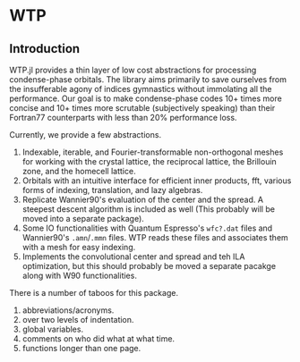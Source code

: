 # WTP

## Introduction

WTP.jl provides a thin layer of low cost abstractions for processing
condense-phase orbitals. The library aims primarily to save ourselves from the
insufferable agony of indices gymnastics without immolating all the performance.
Our goal is to make condense-phase codes 10+ times more concise and 10+ times
more scrutable (subjectively speaking) than their Fortran77 counterparts with
less than 20\% performance loss.

Currently, we provide a few abstractions.

1. Indexable, iterable, and Fourier-transformable non-orthogonal meshes for working with
the crystal lattice, the reciprocal lattice, the Brillouin zone, and the
homecell lattice.
2. Orbitals with an intuitive interface for efficient inner products, fft,
various forms of indexing, translation, and lazy algebras.
3. Replicate Wannier90's evaluation of the center and the spread. A steepest
descent algorithm is included as well (This probably will be moved into a
separate package).
4. Some IO functionalities with Quantum Espresso's `wfc?.dat` files and
Wannier90's `.amn`/`.mmn` files. WTP reads these files and associates them with
a mesh for easy indexing.
5. Implements the convolutional center and spread and teh ILA optimization, but this should probably be moved a separate pacakge along with W90 functionalities.

There is a number of taboos for this package.

1. abbreviations/acronyms. 
2. over two levels of indentation.
3. global variables.
4. comments on who did what at what time.
5. functions longer than one page.
